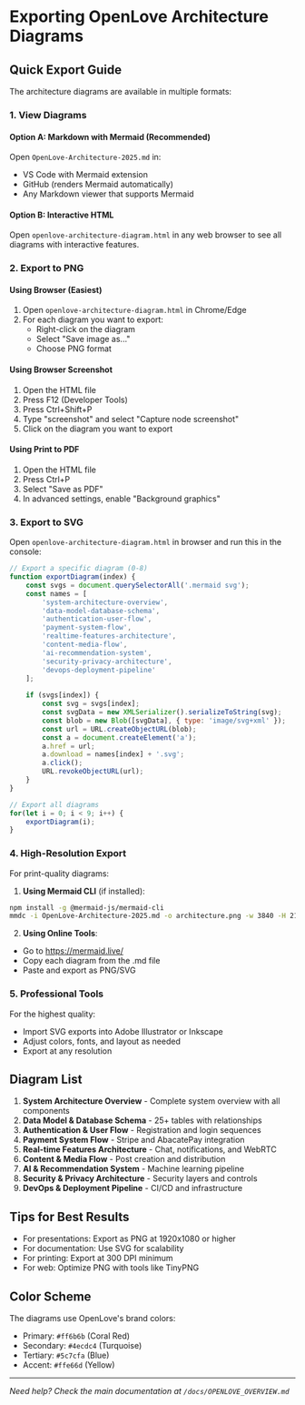 # Exporting OpenLove Architecture Diagrams

## Quick Export Guide

The architecture diagrams are available in multiple formats:

### 1. View Diagrams

#### Option A: Markdown with Mermaid (Recommended)
Open `OpenLove-Architecture-2025.md` in:
- VS Code with Mermaid extension
- GitHub (renders Mermaid automatically)
- Any Markdown viewer that supports Mermaid

#### Option B: Interactive HTML
Open `openlove-architecture-diagram.html` in any web browser to see all diagrams with interactive features.

### 2. Export to PNG

#### Using Browser (Easiest)
1. Open `openlove-architecture-diagram.html` in Chrome/Edge
2. For each diagram you want to export:
   - Right-click on the diagram
   - Select "Save image as..."
   - Choose PNG format

#### Using Browser Screenshot
1. Open the HTML file
2. Press F12 (Developer Tools)
3. Press Ctrl+Shift+P
4. Type "screenshot" and select "Capture node screenshot"
5. Click on the diagram you want to export

#### Using Print to PDF
1. Open the HTML file
2. Press Ctrl+P
3. Select "Save as PDF"
4. In advanced settings, enable "Background graphics"

### 3. Export to SVG

Open `openlove-architecture-diagram.html` in browser and run this in the console:

```javascript
// Export a specific diagram (0-8)
function exportDiagram(index) {
    const svgs = document.querySelectorAll('.mermaid svg');
    const names = [
        'system-architecture-overview',
        'data-model-database-schema', 
        'authentication-user-flow',
        'payment-system-flow',
        'realtime-features-architecture',
        'content-media-flow',
        'ai-recommendation-system',
        'security-privacy-architecture',
        'devops-deployment-pipeline'
    ];
    
    if (svgs[index]) {
        const svg = svgs[index];
        const svgData = new XMLSerializer().serializeToString(svg);
        const blob = new Blob([svgData], { type: 'image/svg+xml' });
        const url = URL.createObjectURL(blob);
        const a = document.createElement('a');
        a.href = url;
        a.download = names[index] + '.svg';
        a.click();
        URL.revokeObjectURL(url);
    }
}

// Export all diagrams
for(let i = 0; i < 9; i++) {
    exportDiagram(i);
}
```

### 4. High-Resolution Export

For print-quality diagrams:

1. **Using Mermaid CLI** (if installed):
```bash
npm install -g @mermaid-js/mermaid-cli
mmdc -i OpenLove-Architecture-2025.md -o architecture.png -w 3840 -H 2160
```

2. **Using Online Tools**:
- Go to https://mermaid.live/
- Copy each diagram from the .md file
- Paste and export as PNG/SVG

### 5. Professional Tools

For the highest quality:
- Import SVG exports into Adobe Illustrator or Inkscape
- Adjust colors, fonts, and layout as needed
- Export at any resolution

## Diagram List

1. **System Architecture Overview** - Complete system overview with all components
2. **Data Model & Database Schema** - 25+ tables with relationships
3. **Authentication & User Flow** - Registration and login sequences
4. **Payment System Flow** - Stripe and AbacatePay integration
5. **Real-time Features Architecture** - Chat, notifications, and WebRTC
6. **Content & Media Flow** - Post creation and distribution
7. **AI & Recommendation System** - Machine learning pipeline
8. **Security & Privacy Architecture** - Security layers and controls
9. **DevOps & Deployment Pipeline** - CI/CD and infrastructure

## Tips for Best Results

- For presentations: Export as PNG at 1920x1080 or higher
- For documentation: Use SVG for scalability
- For printing: Export at 300 DPI minimum
- For web: Optimize PNG with tools like TinyPNG

## Color Scheme

The diagrams use OpenLove's brand colors:
- Primary: `#ff6b6b` (Coral Red)
- Secondary: `#4ecdc4` (Turquoise)
- Tertiary: `#5c7cfa` (Blue)
- Accent: `#ffe66d` (Yellow)

---

*Need help? Check the main documentation at `/docs/OPENLOVE_OVERVIEW.md`*